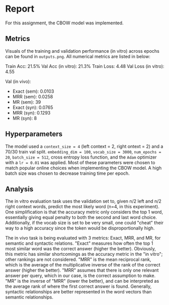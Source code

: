 # Report

For this assignment, the CBOW model was implemented. 

## Metrics
Visuals of the training and validation performance (in vitro) across epochs can be found in `outputs.png`. All numerical metrics are listed in below:

Train Acc: 21.5%
Val Acc (in vitro): 21.3%
Train Loss: 4.48
Val Loss (in vitro): 4.55

Val (in vivo):
*   Exact (sem): 0.0103
*   MRR (sem): 0.0258
*   MR (sem): 39
*   Exact (syn): 0.0765
*   MRR (syn): 0.1293
*   MR (syn): 8

## Hyperparameters

The model used a `context_size = 4` (left context = 2, right ontext = 2) and a 70/30 train val split. `embedding_dim = 100`, `vocab_size = 3000`, `num_epochs = 20`, `batch_size = 512`, cross entropy loss function, and the `Adam` optimizer with a `lr = 0.01` was applied. Most of these parameters were chosen to match popular online choices when implementing the CBOW model. A high batch size was chosen to decrease training time per epoch.

## Analysis

The in vitro evaluation task uses the validation set to, given n/2 left and n/2 right context words, predict the most likely word (n=4, in this experiment). One simplification is that the accuracy metric only considers the top 1 word, essentially giving equal penalty to both the second and last word choice. Additionally, if the vocab size is set to be very small, one could "cheat" their way to a high accuracy since the <unk> token would be disproportionally high. 

The in vivo task is being evaluated with 3 metrics: Exact, MRR, and MR, for semantic and syntactic relations. "Exact" measures how often the top 1 most similar word was the correct answer (higher the better). Obviously, this metric has similar shortcomings as the accuracy metric in the "in vitro"; other rankings are not considered. "MRR" is the mean reciprocal rank, which is the average of the multiplicative inverse of the rank of the correct answer (higher the better). "MRR" assumes that there is only one relevant answer per query, which in our case, is the correct assumption to make. "MR" is the inverse of "MRR" (lower the better), and can be interpreted as the average rank of where the first correct answer is found. Generally, syntactic relationships are better represented in the word vectors than semantic relationships.

